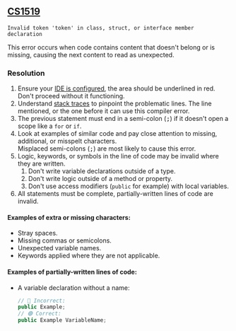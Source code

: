 ## [CS1519](https://docs.microsoft.com/en-us/dotnet/csharp/language-reference/compiler-messages/cs1519)

```
Invalid token 'token' in class, struct, or interface member declaration
```

This error occurs when code contains content that doesn't belong or is missing, causing the next content to read as unexpected.

### Resolution
1. Ensure your [IDE is configured](../../IDE%20Configuration.md), the area should be underlined in red. Don't proceed without it functioning.
1. Understand [stack traces](../../Stack%20Traces.md) to pinpoint the problematic lines. The line mentioned, or the one before it can use this compiler error.
1. The previous statement must end in a semi-colon (<kbd>;</kbd>) if it doesn't open a scope like a `for` or `if`.
1. Look at examples of similar code and pay close attention to missing, additional, or misspelt characters.  
  Misplaced semi-colons (<kbd>;</kbd>) are most likely to cause this error.
1. Logic, keywords, or symbols in the line of code may be invalid where they are written.
   1. Don't write variable declarations outside of a type.
   1. Don't write logic outside of a method or property.
   1. Don't use access modifiers (`public` for example) with local variables.
1. All statements must be complete, partially-written lines of code are invalid.

#### Examples of extra or missing characters:
- Stray spaces.
- Missing commas or semicolons.
- Unexpected variable names.
- Keywords applied where they are not applicable.

#### Examples of partially-written lines of code:
- A variable declaration without a name:
  ```csharp
  // 🔴 Incorrect:
  public Example;
  // 🟢 Correct:
  public Example VariableName;
  ```